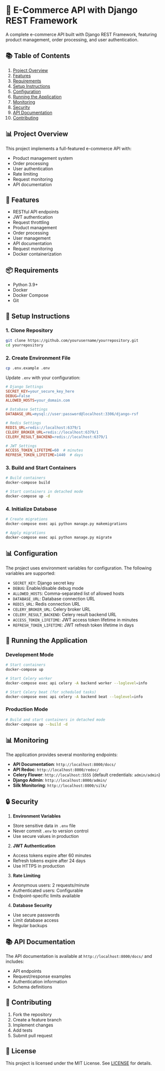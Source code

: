 # 🚀 E-Commerce API with Django REST Framework
A complete e-commerce API built with Django REST Framework, featuring product management, order processing, and user authentication.

## 📚 Table of Contents
1. [Project Overview](#project-overview)
2. [Features](#features)
3. [Requirements](#requirements)
4. [Setup Instructions](#setup-instructions)
5. [Configuration](#configuration)
6. [Running the Application](#running-the-application)
7. [Monitoring](#monitoring)
8. [Security](#security)
9. [API Documentation](#api-documentation)
10. [Contributing](#contributing)

## 📊 Project Overview
This project implements a full-featured e-commerce API with:
- Product management system
- Order processing
- User authentication
- Rate limiting
- Request monitoring
- API documentation

## 🎯 Features
- RESTful API endpoints
- JWT authentication
- Request throttling
- Product management
- Order processing
- User management
- API documentation
- Request monitoring
- Docker containerization

## 📦 Requirements
- Python 3.9+
- Docker
- Docker Compose
- Git

## 🚀 Setup Instructions
### 1. Clone Repository
```bash
git clone https://github.com/yourusername/yourrepository.git
cd yourrepository
```

### 2. Create Environment File
```bash
cp .env.example .env
```

Update `.env` with your configuration:
```makefile
# Django Settings
SECRET_KEY=your_secure_key_here
DEBUG=False
ALLOWED_HOSTS=your_domain.com

# Database Settings
DATABASE_URL=mysql://user:password@localhost:3306/django-rsf

# Redis Settings
REDIS_URL=redis://localhost:6379/1
CELERY_BROKER_URL=redis://localhost:6379/1
CELERY_RESULT_BACKEND=redis://localhost:6379/1

# JWT Settings
ACCESS_TOKEN_LIFETIME=60  # minutes
REFRESH_TOKEN_LIFETIME=1440  # days
```

### 3. Build and Start Containers
```bash
# Build containers
docker-compose build

# Start containers in detached mode
docker-compose up -d
```

### 4. Initialize Database
```bash
# Create migrations
docker-compose exec api python manage.py makemigrations

# Apply migrations
docker-compose exec api python manage.py migrate
```

## 📊 Configuration
The project uses environment variables for configuration. The following variables are supported:

- `SECRET_KEY`: Django secret key
- `DEBUG`: Enable/disable debug mode
- `ALLOWED_HOSTS`: Comma-separated list of allowed hosts
- `DATABASE_URL`: Database connection URL
- `REDIS_URL`: Redis connection URL
- `CELERY_BROKER_URL`: Celery broker URL
- `CELERY_RESULT_BACKEND`: Celery result backend URL
- `ACCESS_TOKEN_LIFETIME`: JWT access token lifetime in minutes
- `REFRESH_TOKEN_LIFETIME`: JWT refresh token lifetime in days

## 🏃 Running the Application
### Development Mode
```bash
# Start containers
docker-compose up

# Start Celery worker
docker-compose exec api celery -A backend worker --loglevel=info

# Start Celery beat (for scheduled tasks)
docker-compose exec api celery -A backend beat --loglevel=info
```

### Production Mode
```bash
# Build and start containers in detached mode
docker-compose up --build -d
```

## 📊 Monitoring
The application provides several monitoring endpoints:

- **API Documentation**: `http://localhost:8000/docs/`
- **API Redoc**: `http://localhost:8000/redoc/`
- **Celery Flower**: `http://localhost:5555` (default credentials: `admin/admin`)
- **Django Admin**: `http://localhost:8000/admin/`
- **Silk Monitoring**: `http://localhost:8000/silk/`

## 🔒 Security
1. **Environment Variables**
- Store sensitive data in `.env` file
- Never commit `.env` to version control
- Use secure values in production

2. **JWT Authentication**
- Access tokens expire after 60 minutes
- Refresh tokens expire after 24 days
- Use HTTPS in production

3. **Rate Limiting**
- Anonymous users: 2 requests/minute
- Authenticated users: Configurable
- Endpoint-specific limits available

4. **Database Security**
- Use secure passwords
- Limit database access
- Regular backups

## 📚 API Documentation
The API documentation is available at `http://localhost:8000/docs/` and includes:

- API endpoints
- Request/response examples
- Authentication information
- Schema definitions

## 🤝 Contributing
1. Fork the repository
2. Create a feature branch
3. Implement changes
4. Add tests
5. Submit pull request

## 📜 License
This project is licensed under the MIT License. See [LICENSE](LICENSE) for details.
